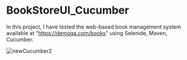 # BookStoreUI_Cucumber

In this project, I have tested the web-based book management system available at "https://demoqa.com/books" using Selenide, Maven, Cucumber.


![newCucumber2](https://github.com/MarinaNikole/BookStoreUI_Cucumber/assets/126466977/662f1d55-7c68-427e-a815-2459ef1efa0c)


